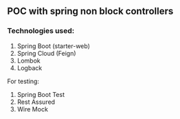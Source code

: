 ## POC with spring non block controllers

### Technologies used:

1. Spring Boot (starter-web)
2. Spring Cloud (Feign)
3. Lombok
4. Logback

For testing:

1. Spring Boot Test
2. Rest Assured
3. Wire Mock